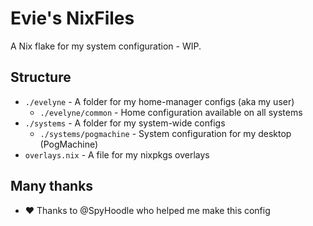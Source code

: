 # Evie's NixFiles
A Nix flake for my system configuration - WIP.

## Structure
- `./evelyne` - A folder for my home-manager configs (aka my user)
  - `./evelyne/common` - Home configuration available on all systems
- `./systems` - A folder for my system-wide configs
  - `./systems/pogmachine` - System configuration for my desktop (PogMachine)
- `overlays.nix` - A file for my nixpkgs overlays

## Many thanks
- ❤️ Thanks to @SpyHoodle who helped me make this config
